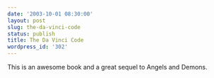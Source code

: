 ```yaml
---
date: '2003-10-01 08:30:00'
layout: post
slug: the-da-vinci-code
status: publish
title: The Da Vinci Code
wordpress_id: '302'
---
```


This is an awesome book and a great sequel to Angels and Demons.

